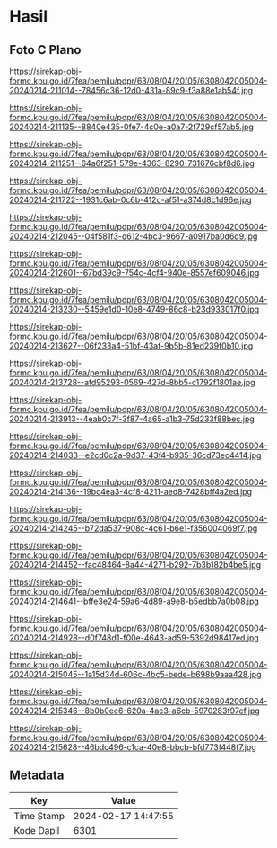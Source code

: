 # Hasil

## Foto C Plano

https://sirekap-obj-formc.kpu.go.id/7fea/pemilu/pdpr/63/08/04/20/05/6308042005004-20240214-211014--78456c36-12d0-431a-89c9-f3a88e1ab54f.jpg

https://sirekap-obj-formc.kpu.go.id/7fea/pemilu/pdpr/63/08/04/20/05/6308042005004-20240214-211135--8840e435-0fe7-4c0e-a0a7-2f729cf57ab5.jpg

https://sirekap-obj-formc.kpu.go.id/7fea/pemilu/pdpr/63/08/04/20/05/6308042005004-20240214-211251--64a6f251-579e-4363-8290-731676cbf8d6.jpg

https://sirekap-obj-formc.kpu.go.id/7fea/pemilu/pdpr/63/08/04/20/05/6308042005004-20240214-211722--1931c6ab-0c6b-412c-af51-a374d8c1d96e.jpg

https://sirekap-obj-formc.kpu.go.id/7fea/pemilu/pdpr/63/08/04/20/05/6308042005004-20240214-212045--04f581f3-d612-4bc3-9667-a0917ba0d6d9.jpg

https://sirekap-obj-formc.kpu.go.id/7fea/pemilu/pdpr/63/08/04/20/05/6308042005004-20240214-212601--67bd39c9-754c-4cf4-940e-8557ef609046.jpg

https://sirekap-obj-formc.kpu.go.id/7fea/pemilu/pdpr/63/08/04/20/05/6308042005004-20240214-213230--5459e1d0-10e8-4749-86c8-b23d933017f0.jpg

https://sirekap-obj-formc.kpu.go.id/7fea/pemilu/pdpr/63/08/04/20/05/6308042005004-20240214-213627--06f233a4-51bf-43af-9b5b-81ed239f0b10.jpg

https://sirekap-obj-formc.kpu.go.id/7fea/pemilu/pdpr/63/08/04/20/05/6308042005004-20240214-213728--afd95293-0569-427d-8bb5-c1792f1801ae.jpg

https://sirekap-obj-formc.kpu.go.id/7fea/pemilu/pdpr/63/08/04/20/05/6308042005004-20240214-213913--4eab0c7f-3f87-4a65-a1b3-75d233f88bec.jpg

https://sirekap-obj-formc.kpu.go.id/7fea/pemilu/pdpr/63/08/04/20/05/6308042005004-20240214-214033--e2cd0c2a-9d37-43f4-b935-36cd73ec4414.jpg

https://sirekap-obj-formc.kpu.go.id/7fea/pemilu/pdpr/63/08/04/20/05/6308042005004-20240214-214136--19bc4ea3-4cf8-4211-aed8-7428bff4a2ed.jpg

https://sirekap-obj-formc.kpu.go.id/7fea/pemilu/pdpr/63/08/04/20/05/6308042005004-20240214-214245--b72da537-908c-4c61-b6e1-f356004069f7.jpg

https://sirekap-obj-formc.kpu.go.id/7fea/pemilu/pdpr/63/08/04/20/05/6308042005004-20240214-214452--fac48464-8a44-4271-b292-7b3b182b4be5.jpg

https://sirekap-obj-formc.kpu.go.id/7fea/pemilu/pdpr/63/08/04/20/05/6308042005004-20240214-214641--bffe3e24-59a6-4d89-a9e8-b5edbb7a0b08.jpg

https://sirekap-obj-formc.kpu.go.id/7fea/pemilu/pdpr/63/08/04/20/05/6308042005004-20240214-214928--d0f748d1-f00e-4643-ad59-5392d98417ed.jpg

https://sirekap-obj-formc.kpu.go.id/7fea/pemilu/pdpr/63/08/04/20/05/6308042005004-20240214-215045--1a15d34d-606c-4bc5-bede-b698b9aaa428.jpg

https://sirekap-obj-formc.kpu.go.id/7fea/pemilu/pdpr/63/08/04/20/05/6308042005004-20240214-215346--8b0b0ee6-620a-4ae3-a6cb-5970283f97ef.jpg

https://sirekap-obj-formc.kpu.go.id/7fea/pemilu/pdpr/63/08/04/20/05/6308042005004-20240214-215628--46bdc496-c1ca-40e8-bbcb-bfd773f448f7.jpg


## Metadata

| Key        | Value               |
| ---------- | ------------------- |
| Time Stamp | 2024-02-17 14:47:55 |
| Kode Dapil | 6301                |



